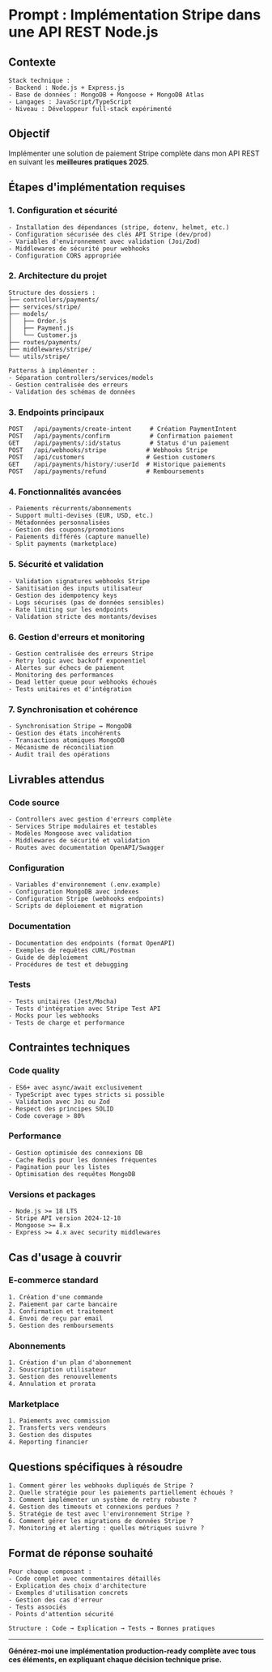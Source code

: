 # Prompt : Implémentation Stripe dans une API REST Node.js

## Contexte

```
Stack technique :
- Backend : Node.js + Express.js
- Base de données : MongoDB + Mongoose + MongoDB Atlas
- Langages : JavaScript/TypeScript
- Niveau : Développeur full-stack expérimenté
```

## Objectif

Implémenter une solution de paiement Stripe complète dans mon API REST en suivant les **meilleures pratiques 2025**.

## Étapes d'implémentation requises

### 1. Configuration et sécurité

```
- Installation des dépendances (stripe, dotenv, helmet, etc.)
- Configuration sécurisée des clés API Stripe (dev/prod)
- Variables d'environnement avec validation (Joi/Zod)
- Middlewares de sécurité pour webhooks
- Configuration CORS appropriée
```

### 2. Architecture du projet

```
Structure des dossiers :
├── controllers/payments/
├── services/stripe/
├── models/
│   ├── Order.js
│   ├── Payment.js
│   └── Customer.js
├── routes/payments/
├── middlewares/stripe/
└── utils/stripe/

Patterns à implémenter :
- Séparation controllers/services/models
- Gestion centralisée des erreurs
- Validation des schémas de données
```

### 3. Endpoints principaux

```
POST   /api/payments/create-intent     # Création PaymentIntent
POST   /api/payments/confirm           # Confirmation paiement
GET    /api/payments/:id/status        # Status d'un paiement
POST   /api/webhooks/stripe           # Webhooks Stripe
POST   /api/customers                 # Gestion customers
GET    /api/payments/history/:userId  # Historique paiements
POST   /api/payments/refund           # Remboursements
```

### 4. Fonctionnalités avancées

```
- Paiements récurrents/abonnements
- Support multi-devises (EUR, USD, etc.)
- Métadonnées personnalisées
- Gestion des coupons/promotions
- Paiements différés (capture manuelle)
- Split payments (marketplace)
```

### 5. Sécurité et validation

```
- Validation signatures webhooks Stripe
- Sanitisation des inputs utilisateur
- Gestion des idempotency keys
- Logs sécurisés (pas de données sensibles)
- Rate limiting sur les endpoints
- Validation stricte des montants/devises
```

### 6. Gestion d'erreurs et monitoring

```
- Gestion centralisée des erreurs Stripe
- Retry logic avec backoff exponentiel
- Alertes sur échecs de paiement
- Monitoring des performances
- Dead letter queue pour webhooks échoués
- Tests unitaires et d'intégration
```

### 7. Synchronisation et cohérence

```
- Synchronisation Stripe ↔ MongoDB
- Gestion des états incohérents
- Transactions atomiques MongoDB
- Mécanisme de réconciliation
- Audit trail des opérations
```

## Livrables attendus

### Code source

```
- Controllers avec gestion d'erreurs complète
- Services Stripe modulaires et testables
- Modèles Mongoose avec validation
- Middlewares de sécurité et validation
- Routes avec documentation OpenAPI/Swagger
```

### Configuration

```
- Variables d'environnement (.env.example)
- Configuration MongoDB avec indexes
- Configuration Stripe (webhooks endpoints)
- Scripts de déploiement et migration
```

### Documentation

```
- Documentation des endpoints (format OpenAPI)
- Exemples de requêtes cURL/Postman
- Guide de déploiement
- Procédures de test et debugging
```

### Tests

```
- Tests unitaires (Jest/Mocha)
- Tests d'intégration avec Stripe Test API
- Mocks pour les webhooks
- Tests de charge et performance
```

## Contraintes techniques

### Code quality

```
- ES6+ avec async/await exclusivement
- TypeScript avec types stricts si possible
- Validation avec Joi ou Zod
- Respect des principes SOLID
- Code coverage > 80%
```

### Performance

```
- Gestion optimisée des connexions DB
- Cache Redis pour les données fréquentes
- Pagination pour les listes
- Optimisation des requêtes MongoDB
```

### Versions et packages

```
- Node.js >= 18 LTS
- Stripe API version 2024-12-18
- Mongoose >= 8.x
- Express >= 4.x avec security middlewares
```

## Cas d'usage à couvrir

### E-commerce standard

```
1. Création d'une commande
2. Paiement par carte bancaire
3. Confirmation et traitement
4. Envoi de reçu par email
5. Gestion des remboursements
```

### Abonnements

```
1. Création d'un plan d'abonnement
2. Souscription utilisateur
3. Gestion des renouvellements
4. Annulation et prorata
```

### Marketplace

```
1. Paiements avec commission
2. Transferts vers vendeurs
3. Gestion des disputes
4. Reporting financier
```

## Questions spécifiques à résoudre

```
1. Comment gérer les webhooks dupliqués de Stripe ?
2. Quelle stratégie pour les paiements partiellement échoués ?
3. Comment implémenter un système de retry robuste ?
4. Gestion des timeouts et connexions perdues ?
5. Stratégie de test avec l'environnement Stripe ?
6. Comment gérer les migrations de données Stripe ?
7. Monitoring et alerting : quelles métriques suivre ?
```

## Format de réponse souhaité

```
Pour chaque composant :
- Code complet avec commentaires détaillés
- Explication des choix d'architecture
- Exemples d'utilisation concrets
- Gestion des cas d'erreur
- Tests associés
- Points d'attention sécurité

Structure : Code → Explication → Tests → Bonnes pratiques
```

---

**Générez-moi une implémentation production-ready complète avec tous ces éléments, en expliquant chaque décision technique prise.**
